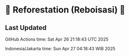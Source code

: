 
# 🌳 Reforestation (Reboisasi) 🌲

## Last Updated

GitHub Actions time: Sat Apr 26 21:18:43 UTC 2025

Indonesia/Jakarta time: Sun Apr 27 04:18:43 WIB 2025
